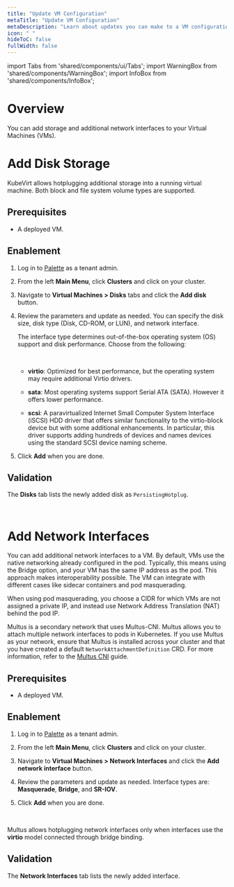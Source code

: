 ```yaml
---
title: "Update VM Configuration"
metaTitle: "Update VM Configuration"
metaDescription: "Learn about updates you can make to a VM configuration using Spectro VM Dashboard."
icon: " "
hideToC: false
fullWidth: false
---
```


import Tabs from 'shared/components/ui/Tabs';
import WarningBox from 'shared/components/WarningBox';
import InfoBox from 'shared/components/InfoBox';


# Overview


You can add storage and additional network interfaces to your Virtual Machines (VMs).


# Add Disk Storage

KubeVirt allows hotplugging additional storage into a running virtual machine. Both block and file system volume types are supported.

## Prerequisites

- A deployed VM.

## Enablement

1. Log in to [Palette](https://console.spectrocloud.com) as a tenant admin.


2. From the left **Main Menu**, click **Clusters** and click on your cluster. 


3. Navigate to **Virtual Machines > Disks** tabs and click the **Add disk** button.


4. Review the parameters and update as needed. You can specify the disk size, disk type (Disk, CD-ROM, or LUN), and network interface.

    The interface type determines out-of-the-box operating system (OS) support and disk performance. Choose from the following:

    <br />

    - **virtio**: Optimized for best performance, but the operating system may require additional Virtio drivers.

    - **sata**: Most operating systems support Serial ATA (SATA). However it offers lower performance.

    - **scsi**: A paravirtualized Internet Small Computer System Interface (iSCSI) HDD driver that offers similar functionality to the virtio-block device but with some additional enhancements. In particular, this driver supports adding hundreds of devices and names devices using the standard SCSI device naming scheme.


5. Click **Add** when you are done.

## Validation

The **Disks** tab lists the newly added disk as ``PersistingHotplug``. 

<br />

# Add Network Interfaces

You can add additional network interfaces to a VM. By default, VMs use the native networking already configured in the pod. Typically, this means using the Bridge option, and your VM has the same IP address as the pod. This approach makes interoperability possible. The VM can integrate with different cases like sidecar containers and pod masquerading. 

When using pod masquerading, you choose a CIDR for which VMs are not assigned a private IP, and instead use Network Address Translation (NAT) behind the pod IP.

Multus is a secondary network that uses Multus-CNI. Multus allows you to attach multiple network interfaces to pods in Kubernetes. If you use Multus as your network, ensure that Multus is installed across your cluster and that you have created a default ``NetworkAttachmentDefinition`` CRD. For more information, refer to the [Multus CNI](/integrations/multus-cni) guide.


## Prerequisites

- A deployed VM.

## Enablement

1. Log in to [Palette](https://console.spectrocloud.com) as a tenant admin.


2. From the left **Main Menu**, click **Clusters** and click on your cluster. 


3. Navigate to **Virtual Machines > Network Interfaces** and click the **Add network interface** button.


4. Review the parameters and update as needed. Interface types are: **Masquerade**, **Bridge**, and **SR-IOV**.  


5. Click **Add** when you are done. 


<br />

<InfoBox>

Multus allows hotplugging network interfaces only when interfaces use the **virtio** model connected through bridge binding.

</InfoBox>

## Validation

The **Network Interfaces** tab lists the newly added interface.
